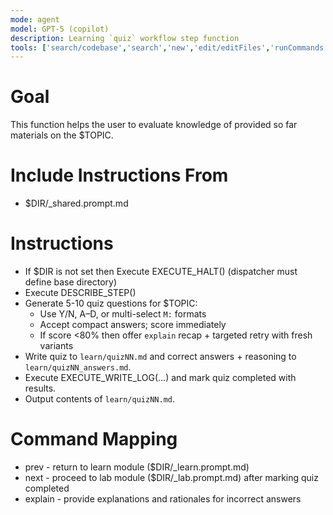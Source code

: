 ```yaml
---
mode: agent
model: GPT-5 (copilot)
description: Learning `quiz` workflow step function
tools: ['search/codebase','search','new','edit/editFiles','runCommands','runTasks','problems','changes','vscodeAPI','openSimpleBrowser','fetch','githubRepo','extensions']
---
```

<!-- File specification (read for semantics): .github/prompts/LPP_SPEC.md (LPP_SPEC_ID: LPP_STABLE) -->

# Goal
This function helps the user to evaluate knowledge of provided so far materials on the $TOPIC. 

# Include Instructions From
- $DIR/_shared.prompt.md

# Instructions
- If $DIR is not set then Execute EXECUTE_HALT() (dispatcher must define base directory)
- Execute DESCRIBE_STEP()
- Generate 5-10 quiz questions for $TOPIC:
    - Use Y/N, A–D, or multi-select `M:` formats
    - Accept compact answers; score immediately
    - If score <80% then offer `explain` recap + targeted retry with fresh variants
- Write quiz to `learn/quizNN.md` and correct answers + reasoning to `learn/quizNN_answers.md`.
- Execute EXECUTE_WRITE_LOG(...) and mark quiz completed with results.
- Output contents of `learn/quizNN.md`.

# Command Mapping
- prev - return to learn module ($DIR/_learn.prompt.md)
- next - proceed to lab module ($DIR/_lab.prompt.md) after marking quiz completed
- explain - provide explanations and rationales for incorrect answers